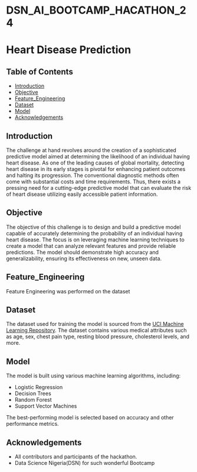 # DSN_AI_BOOTCAMP_HACATHON_24
# Heart Disease Prediction

## Table of Contents
- [Introduction](#introduction)
- [Objective](#objective)
- [Feature_Engineering](#feature_engineering)
- [Dataset](#dataset)
- [Model](#model)
- [Acknowledgements](#acknowledgements)

## Introduction
The challenge at hand revolves around the creation of a sophisticated predictive model aimed at determining the likelihood of an individual having heart disease. As one of the leading causes of global mortality, detecting heart disease in its early stages is pivotal for enhancing patient outcomes and halting its progression. The conventional diagnostic methods often come with substantial costs and time requirements. Thus, there exists a pressing need for a cutting-edge predictive model that can evaluate the risk of heart disease utilizing easily accessible patient information.

## Objective
The objective of this challenge is to design and build a predictive model capable of accurately determining the probability of an individual having heart disease. The focus is on leveraging machine learning techniques to create a model that can analyze relevant features and provide reliable predictions. The model should demonstrate high accuracy and generalizability, ensuring its effectiveness on new, unseen data.


## Feature_Engineering
Feature Engineering was performed on the dataset 
## Dataset
The dataset used for training the model is sourced from the [UCI Machine Learning Repository](https://archive.ics.uci.edu/ml/datasets/Heart+Disease). The dataset contains various medical attributes such as age, sex, chest pain type, resting blood pressure, cholesterol levels, and more.

## Model
The model is built using various machine learning algorithms, including:
- Logistic Regression
- Decision Trees
- Random Forest
- Support Vector Machines

The best-performing model is selected based on accuracy and other performance metrics.


## Acknowledgements
- All contributors and participants of the hackathon.
- Data Science Nigeria(DSN) for such wonderful Bootcamp
